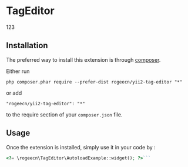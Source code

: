 TagEditor
=========
123

Installation
------------

The preferred way to install this extension is through [composer](http://getcomposer.org/download/).

Either run

```
php composer.phar require --prefer-dist rogeecn/yii2-tag-editor "*"
```

or add

```
"rogeecn/yii2-tag-editor": "*"
```

to the require section of your `composer.json` file.


Usage
-----

Once the extension is installed, simply use it in your code by  :

```php
<?= \rogeecn\TagEditor\AutoloadExample::widget(); ?>```